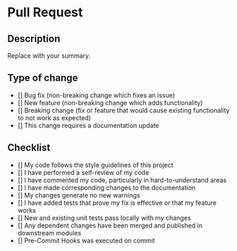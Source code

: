 # Pull Request

## Description

<!-- Please include a summary of the changes and the related issue. Please also include relevant motivation and context. List any dependencies that are required for this change. -->

Replace with your summary.

<!-- If this pull request fixes and issue, uncomment the "Fixes" line below, and add the issue identifier after the #-sign -->
<!-- Fixes # -->

## Type of change

<!-- Place a small letter x between the [] of the line(s) relevant to your Pull Request. -->
<!-- Please delete options that are not relevant. -->

- [] Bug fix (non-breaking change which fixes an issue)
- [] New feature (non-breaking change which adds functionality)
- [] Breaking change (fix or feature that would cause existing functionality to not work as expected)
- [] This change requires a documentation update

## Checklist

<!-- Please ensure you tick all the boxes below by placing a small letter x between the []-of each line. -->

- [] My code follows the style guidelines of this project
- [] I have performed a self-review of my code
- [] I have commented my code, particularly in hard-to-understand areas
- [] I have made corresponding changes to the documentation
- [] My changes generate no new warnings
- [] I have added tests that prove my fix is effective or that my feature works
- [] New and existing unit tests pass locally with my changes
- [] Any dependent changes have been merged and published in downstream modules
- [] Pre-Commit Hooks was executed on commit

